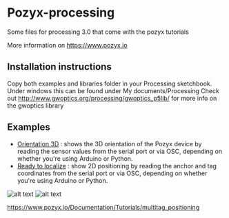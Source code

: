 # Pozyx-processing
Some files for processing 3.0 that come with the pozyx tutorials

More information on https://www.pozyx.io

## Installation instructions
Copy both examples and libraries folder in your Processing sketchbook. Under windows this can be found under My documents/Processing
Check out http://www.gwoptics.org/processing/gwoptics_p5lib/ for more info on the gwoptics library

## Examples
-  [Orientation 3D] : shows the 3D orientation of the Pozyx device by reading the sensor values from the serial port or via OSC, depending on whether you're using Arduino or Python.
-  [Ready to localize] : show 2D positioning by reading the anchor and tag coordinates from the serial port or via OSC, depending on whether you're using Arduino or Python.


![alt text](https://www.pozyx.io/assets/images/docs/tutorials/remote_imu_processing.png "Orientation 3D")
![alt text](https://www.pozyx.io/assets/images/docs/tutorials/ready_to_localize.png "Ready to localize")


[Orientation 3D]: https://www.pozyx.io/Documentation/Tutorials/orientation_3D
[Ready to localize]: https://www.pozyx.io/Documentation/Tutorials/ready_to_localize

https://www.pozyx.io/Documentation/Tutorials/multitag_positioning
